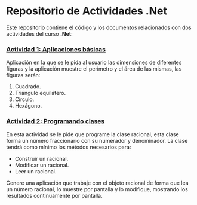 # Repositorio de Actividades .Net

Este repositorio contiene el código y los documentos relacionados con dos actividades del curso **.Net**:



### [Actividad 1: Aplicaciones básicas](https://github.com/JMPinillos/NET/blob/main/Actividades/1%20-%20Aplicaciones%20b%C3%A1sicas)

Aplicación en la que se le pida al usuario las dimensiones de diferentes figuras y la aplicación muestre el perímetro y el área de las mismas, las figuras serán:

1. Cuadrado.
2. Triángulo equilátero.
3. Círculo. 
4. Hexágono. 



### [Actividad 2: Programando clases](https://github.com/JMPinillos/NET/blob/main/Actividades/2%20-%20Racionales)

En esta actividad se le pide que programe la clase racional, esta clase forma un número fraccionario con su numerador y denominador. La clase tendrá como mínimo los métodos necesarios para: 

- Construir un racional.
- Modificar un racional.
- Leer un racional.

Genere una aplicación que trabaje con el objeto racional de forma que lea un número racional, lo muestre por pantalla y lo modifique, mostrando los resultados continuamente por pantalla. 

